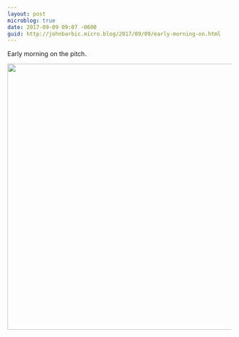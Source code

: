 ```yaml
---
layout: post
microblog: true
date: 2017-09-09 09:07 -0600
guid: http://johnbarbic.micro.blog/2017/09/09/early-morning-on.html
---
```

Early morning on the pitch.

<img src="http://www.barbic.com/uploads/2017/11e12a7e89.jpg" width="600" height="600" />
